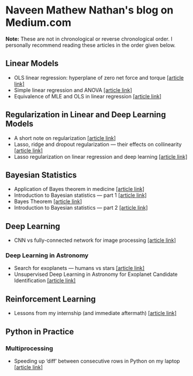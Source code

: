 # Naveen Mathew Nathan's blog on Medium.com

**Note:** These are not in chronological or reverse chronological order. I personally recommend reading these articles in the order given below.

## Linear Models

- OLS linear regression: hyperplane of zero net force and torque [[article link]](https://medium.com/@snaveenmathew/ols-linear-regression-hyperplane-of-zero-net-force-and-torque-aa4420da4e1a)
- Simple linear regression and ANOVA [[article link]](https://medium.com/@snaveenmathew/simple-linear-regression-and-anova-c93ae51bdecb)
- Equivalence of MLE and OLS in linear regression [[article link]](https://medium.com/@snaveenmathew/equivalence-of-mle-and-ols-in-linear-regression-d3e44e47df3c)

## Regularization in Linear and Deep Learning Models

- A short note on regularization [[article link]](https://medium.com/@snaveenmathew/a-short-note-on-regularization-42ee07c65d90)
- Lasso, ridge and dropout regularization — their effects on collinearity [[article link]](https://towardsdatascience.com/different-forms-of-regularization-and-their-effects-6a714f156521)
- Lasso regularization on linear regression and deep learning [[article link]](https://towardsdatascience.com/lasso-regularization-on-linear-regression-and-other-models-70f65efda40c)

## Bayesian Statistics

- Application of Bayes theorem in medicine [[article link]](https://medium.com/@snaveenmathew/application-of-bayes-theorem-in-medicine-59bd72ea048e)
- Introduction to Bayesian statistics — part 1 [[article link]](https://medium.com/@snaveenmathew/introduction-to-bayesian-statistics-494a1ff808bc)
- Bayes Theorem [[article link]](https://medium.com/@snaveenmathew/bayes-theorem-15fb93d12717)
- Introduction to Bayesian statistics — part 2 [[article link]](https://medium.com/@snaveenmathew/introduction-to-bayesian-statistics-part-2-2b5fb244401d)

## Deep Learning

- CNN vs fully-connected network for image processing [[article link]](https://towardsdatascience.com/cnn-vs-fully-connected-network-for-image-processing-8c5b95d4e42f)

### Deep Learning in Astronomy

- Search for exoplanets — humans vs stars [[article link]](https://medium.com/@snaveenmathew/search-for-exoplanets-humans-vs-stars-cfb2bf494317)
- Unsupervised Deep Learning in Astronomy for Exoplanet Candidate Identification [[article link]](https://medium.com/@snaveenmathew/unsupervised-learning-in-astronomy-for-exoplanet-candidate-identification-997f3f958dae)

## Reinforcement Learning

- Lessons from my internship (and immediate aftermath) [[article link]](https://medium.com/@snaveenmathew/lessons-from-my-internship-and-immediate-aftermath-40edacfa0b85)

## Python in Practice

### Multiprocessing

- Speeding up ‘diff’ between consecutive rows in Python on my laptop [[article link]](https://medium.com/@snaveenmathew/speeding-up-diff-between-consecutive-rows-in-python-on-my-laptop-74ccccec7e96)
